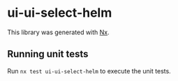 # ui-ui-select-helm

This library was generated with [Nx](https://nx.dev).


## Running unit tests

Run `nx test ui-ui-select-helm` to execute the unit tests.

